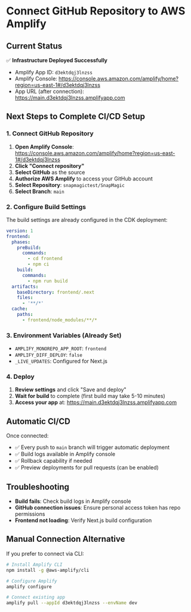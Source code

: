 # Connect GitHub Repository to AWS Amplify

## Current Status
✅ **Infrastructure Deployed Successfully**
- Amplify App ID: `d3ektdqj3lnzss`
- Amplify Console: https://console.aws.amazon.com/amplify/home?region=us-east-1#/d3ektdqj3lnzss
- App URL (after connection): https://main.d3ektdqj3lnzss.amplifyapp.com

## Next Steps to Complete CI/CD Setup

### 1. Connect GitHub Repository
1. **Open Amplify Console**: https://console.aws.amazon.com/amplify/home?region=us-east-1#/d3ektdqj3lnzss
2. **Click "Connect repository"**
3. **Select GitHub** as the source
4. **Authorize AWS Amplify** to access your GitHub account
5. **Select Repository**: `snapmagictest/SnapMagic`
6. **Select Branch**: `main`

### 2. Configure Build Settings
The build settings are already configured in the CDK deployment:
```yaml
version: 1
frontend:
  phases:
    preBuild:
      commands:
        - cd frontend
        - npm ci
    build:
      commands:
        - npm run build
  artifacts:
    baseDirectory: frontend/.next
    files:
      - '**/*'
  cache:
    paths:
      - frontend/node_modules/**/*
```

### 3. Environment Variables (Already Set)
- `AMPLIFY_MONOREPO_APP_ROOT`: `frontend`
- `AMPLIFY_DIFF_DEPLOY`: `false`
- `_LIVE_UPDATES`: Configured for Next.js

### 4. Deploy
1. **Review settings** and click "Save and deploy"
2. **Wait for build** to complete (first build may take 5-10 minutes)
3. **Access your app** at: https://main.d3ektdqj3lnzss.amplifyapp.com

## Automatic CI/CD
Once connected:
- ✅ Every push to `main` branch will trigger automatic deployment
- ✅ Build logs available in Amplify console
- ✅ Rollback capability if needed
- ✅ Preview deployments for pull requests (can be enabled)

## Troubleshooting
- **Build fails**: Check build logs in Amplify console
- **GitHub connection issues**: Ensure personal access token has repo permissions
- **Frontend not loading**: Verify Next.js build configuration

## Manual Connection Alternative
If you prefer to connect via CLI:
```bash
# Install Amplify CLI
npm install -g @aws-amplify/cli

# Configure Amplify
amplify configure

# Connect existing app
amplify pull --appId d3ektdqj3lnzss --envName dev
```
